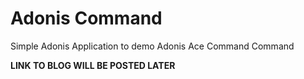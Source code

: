 # Adonis Command

Simple Adonis Application to demo Adonis Ace Command Command

**LINK TO BLOG WILL BE POSTED LATER**

